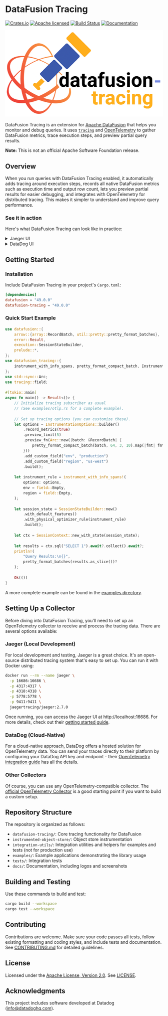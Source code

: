 # DataFusion Tracing

[![Crates.io][crates-badge]][crates-url]
[![Apache licensed][license-badge]][license-url]
[![Build Status][actions-badge]][actions-url]
[![Documentation][docs-badge]][docs-url]

[crates-badge]: https://img.shields.io/crates/v/datafusion-tracing.svg
[crates-url]: https://crates.io/crates/datafusion-tracing
[license-badge]: https://img.shields.io/badge/license-Apache%20v2-blue.svg
[license-url]: https://github.com/datafusion-contrib/datafusion-tracing/blob/main/LICENSE
[actions-badge]: https://github.com/datafusion-contrib/datafusion-tracing/actions/workflows/ci.yml/badge.svg
[actions-url]: https://github.com/datafusion-contrib/datafusion-tracing/actions?query=branch%3Amain
[docs-badge]: https://docs.rs/datafusion-tracing/badge.svg
[docs-url]: https://docs.rs/datafusion-tracing


<img src="https://raw.githubusercontent.com/datafusion-contrib/datafusion-tracing/main/docs/logo/logo.png" width="512" alt="logo"/>

<!-- 
This section below is auto-generated from the `datafusion-tracing` crate documentation.
To regenerate it, run the following command from the repository root:
```bash
cargo install cargo-rdme
cargo rdme --readme-path README.md --workspace-project datafusion-tracing
```
-->
<!-- cargo-rdme start -->

DataFusion Tracing is an extension for [Apache DataFusion](https://datafusion.apache.org/) that helps you monitor and debug queries. It uses [`tracing`](https://docs.rs/tracing/latest/tracing/) and [OpenTelemetry](https://opentelemetry.io/) to gather DataFusion metrics, trace execution steps, and preview partial query results.

**Note:** This is not an official Apache Software Foundation release.

## Overview

When you run queries with DataFusion Tracing enabled, it automatically adds tracing around execution steps, records all native DataFusion metrics such as execution time and output row count, lets you preview partial results for easier debugging, and integrates with OpenTelemetry for distributed tracing. This makes it simpler to understand and improve query performance.

### See it in action

Here's what DataFusion Tracing can look like in practice:

<details>
<summary>Jaeger UI</summary>

![Jaeger UI screenshot](https://raw.githubusercontent.com/datafusion-contrib/datafusion-tracing/main/datafusion-tracing/docs/screenshots/jaeger.png)
</details>

<details>
<summary>DataDog UI</summary>

![DataDog UI screenshot](https://raw.githubusercontent.com/datafusion-contrib/datafusion-tracing/main/datafusion-tracing/docs/screenshots/datadog.png)
</details>

## Getting Started

### Installation

Include DataFusion Tracing in your project's `Cargo.toml`:

```toml
[dependencies]
datafusion = "49.0.0"
datafusion-tracing = "49.0.0"
```

### Quick Start Example

```rust
use datafusion::{
    arrow::{array::RecordBatch, util::pretty::pretty_format_batches},
    error::Result,
    execution::SessionStateBuilder,
    prelude::*,
};
use datafusion_tracing::{
    instrument_with_info_spans, pretty_format_compact_batch, InstrumentationOptions,
};
use std::sync::Arc;
use tracing::field;

#[tokio::main]
async fn main() -> Result<()> {
    // Initialize tracing subscriber as usual
    // (See examples/otlp.rs for a complete example).

    // Set up tracing options (you can customize these).
    let options = InstrumentationOptions::builder()
        .record_metrics(true)
        .preview_limit(5)
        .preview_fn(Arc::new(|batch: &RecordBatch| {
            pretty_format_compact_batch(batch, 64, 3, 10).map(|fmt| fmt.to_string())
        }))
        .add_custom_field("env", "production")
        .add_custom_field("region", "us-west")
        .build();

    let instrument_rule = instrument_with_info_spans!(
        options: options,
        env = field::Empty,
        region = field::Empty,
    );

    let session_state = SessionStateBuilder::new()
        .with_default_features()
        .with_physical_optimizer_rule(instrument_rule)
        .build();

    let ctx = SessionContext::new_with_state(session_state);

    let results = ctx.sql("SELECT 1").await?.collect().await?;
    println!(
        "Query Results:\n{}",
        pretty_format_batches(results.as_slice())?
    );

    Ok(())
}
```

A more complete example can be found in the [examples directory](https://github.com/datafusion-contrib/datafusion-tracing/tree/main/examples).

<!-- cargo-rdme end -->

## Setting Up a Collector

Before diving into DataFusion Tracing, you'll need to set up an OpenTelemetry collector to receive and process the tracing data. There are several options available:

### Jaeger (Local Development)

For local development and testing, Jaeger is a great choice. It's an open-source distributed tracing system that's easy to set up. You can run it with Docker using:

```bash
docker run --rm --name jaeger \
  -p 16686:16686 \
  -p 4317:4317 \
  -p 4318:4318 \
  -p 5778:5778 \
  -p 9411:9411 \
  jaegertracing/jaeger:2.7.0
```

Once running, you can access the Jaeger UI at http://localhost:16686. For more details, check out their [getting started guide](https://www.jaegertracing.io/docs/latest/getting-started/).

### DataDog (Cloud-Native)

For a cloud-native approach, DataDog offers a hosted solution for OpenTelemetry data. You can send your traces directly to their platform by configuring your DataDog API key and endpoint - their [OpenTelemetry integration guide](https://docs.datadoghq.com/opentelemetry/#send-opentelemetry-data-to-datadog) has all the details.

### Other Collectors

Of course, you can use any OpenTelemetry-compatible collector. The [official OpenTelemetry Collector](https://opentelemetry.io/docs/collector/) is a good starting point if you want to build a custom setup.

## Repository Structure

The repository is organized as follows:
- `datafusion-tracing/`: Core tracing functionality for DataFusion
- `instrumented-object-store/`: Object store instrumentation
- `integration-utils/`: Integration utilities and helpers for examples and tests (not for production use)
- `examples/`: Example applications demonstrating the library usage
- `tests/`: Integration tests
- `docs/`: Documentation, including logos and screenshots

## Building and Testing

Use these commands to build and test:

```bash
cargo build --workspace
cargo test --workspace
```

## Contributing

Contributions are welcome. Make sure your code passes all tests, follow existing formatting and coding styles, and include tests and documentation. See [CONTRIBUTING.md](https://github.com/datafusion-contrib/datafusion-tracing/blob/main/CONTRIBUTING.md) for detailed guidelines.

## License

Licensed under the [Apache License, Version 2.0](http://www.apache.org/licenses/LICENSE-2.0). See [LICENSE](https://github.com/datafusion-contrib/datafusion-tracing/blob/main/LICENSE).

## Acknowledgments

This project includes software developed at Datadog (<info@datadoghq.com>).
